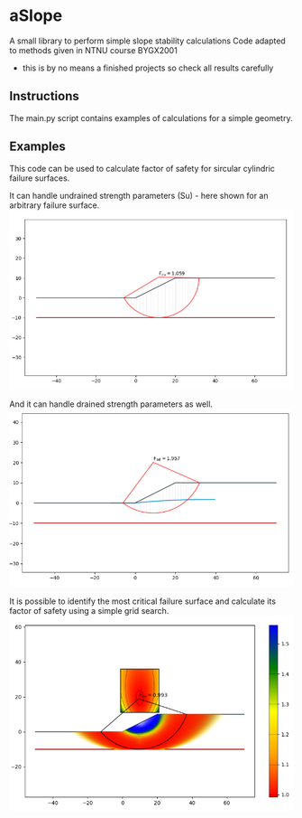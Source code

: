 # aSlope

A small library to perform simple slope stability calculations
Code adapted to methods given in NTNU course BYGX2001
- this is by no means a finished projects so check all results carefully


## Instructions
The main.py script contains examples of calculations for a simple geometry.

## Examples
This code can be used to calculate factor of safety for sircular cylindric failure surfaces.

It can handle undrained strength parameters (Su) - here shown for an arbitrary failure surface.
![](https://raw.githubusercontent.com/siggimar/aSlope/main/examples/Single_FS_Su.PNG)


And it can handle drained strength parameters as well.
![](https://raw.githubusercontent.com/siggimar/aSlope/main/examples/Single_FS_a-phi.PNG)

It is possible to identify the most critical failure surface and calculate its factor of safety using a simple grid search.
![](https://raw.githubusercontent.com/siggimar/aSlope/main/examples/ex_2_gridsearch.png)
